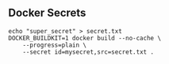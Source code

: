 ## Docker Secrets

	echo "super_secret" > secret.txt
	DOCKER_BUILDKIT=1 docker build --no-cache \
	    --progress=plain \
	    --secret id=mysecret,src=secret.txt .
